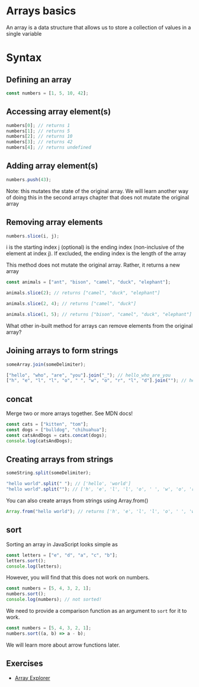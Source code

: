 # Arrays basics

An array is a data structure that allows us to store a collection of values in a single variable

# Syntax

## Defining an array

```js
const numbers = [1, 5, 10, 42];
```

## Accessing array element(s)

```js
numbers[0]; // returns 1
numbers[1]; // returns 5
numbers[2]; // returns 10
numbers[3]; // returns 42
numbers[4]; // returns undefined
```

## Adding array element(s)

```js
numbers.push(43);
```

Note: this mutates the state of the original array. We will learn another way of doing this in the second arrays chapter that does not mutate the original array

## Removing array elements

```js
numbers.slice(i, j);
```

i is the starting index
j (optional) is the ending index (non-inclusive of the element at index j). If excluded, the ending index is the length of the array

This method does not mutate the original array. Rather, it returns a new array

```js
const animals = ["ant", "bison", "camel", "duck", "elephant"];

animals.slice(2); // returns ["camel", "duck", "elephant"]

animals.slice(2, 4); // returns ["camel", "duck"]

animals.slice(1, 5); // returns ["bison", "camel", "duck", "elephant"]
```

What other in-built method for arrays can remove elements from the original array?

## Joining arrays to form strings

```js
someArray.join(someDelimiter);
```

```js
["hello", "who", "are", "you"].join("_"); // hello_who_are_you
["h", "e", "l", "l", "o", " ", "w", "o", "r", "l", "d"].join(""); // hello world
```

## concat

Merge two or more arrays together. See MDN docs!

```js
const cats = ["kitten", "tom"];
const dogs = ["bulldog", "chihuahua"];
const catsAndDogs = cats.concat(dogs);
console.log(catsAndDogs);
```

## Creating arrays from strings

```js
someString.split(someDelimiter);
```

```js
"hello world".split(" "); // ['hello', 'world']
"hello world".split(""); // ['h', 'e', 'l', 'l', 'o', ' ', 'w', 'o', 'r', 'l', 'd']
```

You can also create arrays from strings using Array.from()

```js
Array.from("hello world"); // returns ['h', 'e', 'l', 'l', 'o', ' ', 'w', 'o', 'r', 'l', 'd']
```

## sort

Sorting an array in JavaScript looks simple as

```js
const letters = ["e", "d", "a", "c", "b"];
letters.sort();
console.log(letters);
```

However, you will find that this does not work on numbers.

```js
const numbers = [5, 4, 3, 2, 1];
numbers.sort();
console.log(numbers); // not sorted!
```

We need to provide a comparison function as an argument to `sort` for it to work.

```js
const numbers = [5, 4, 3, 2, 1];
numbers.sort((a, b) => a - b);
```

We will learn more about arrow functions later.

## Exercises

- [Array Explorer](https://sdras.github.io/array-explorer/)
